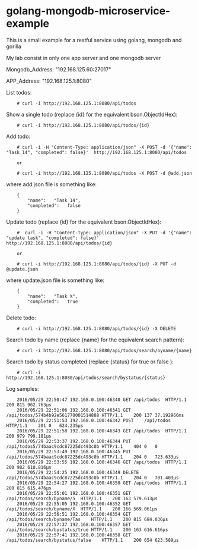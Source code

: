 golang-mongodb-microservice-example
===================================

This is a small example for a restful service using golang, mongodb and gorilla

My lab consist in only one app server and one mongodb server

Mongodb_Address: "192.168.125.60:27017"

APP_Address: "192.168.125.1:8080"

List todos:

		# curl -i http://192.168.125.1:8080/api/todos

Show a single todo (replace {id} for the equivalent bson.ObjectIdHex):

		# curl -i http://192.168.125.1:8080/api/todos/{id}

Add todo:

		# curl -i -H "Content-Type: application/json" -X POST -d '{"name": "Task 14", "completed": false}'  http://192.168.125.1:8080/api/todos

		or

		# curl -i http://192.168.125.1:8080/api/todos -X POST -d @add.json

where add.json file is something like:

		{
			"name":   "Task 14",
			"completed":   false
		}

Update todo (replace {id} for the equivalent bson.ObjectIdHex):

		#  curl -i -H "Content-Type: application/json" -X PUT -d '{"name": "update task", "completed": false}'  http://192.168.125.1:8080/api/todos/{id}

		or

		# curl -i http://192.168.125.1:8080/api/todos/{id} -X PUT -d @update.json

where update.json file is something like:

		{
			"name":   "Task X",
			"completed":   true
		}

Delete todo:

		# curl -i http://192.168.125.1:8080/api/todos/{id} -X DELETE

Search todo by name (replace {name} for the equivalent search pattern):

		# curl -i http://192.168.125.1:8080/api/todos/search/byname/{name}

Search todo by status completed (replace {status} for true or false ):

		# curl -i http://192.168.125.1:8080/api/todos/search/bystatus/{status}

Log samples:

		2016/05/29 22:50:47 192.168.0.100:46340	GET	/api/todos	HTTP/1.1	200	815	962.763µs
		2016/05/29 22:51:06 192.168.0.100:46341	GET	/api/todos/574b4b92e561770001514888	HTTP/1.1	200	137	37.192966ms
		2016/05/29 22:51:53 192.168.0.100:46342	POST	/api/todos	HTTP/1.1	201	0	624.235µs
		2016/05/29 22:51:58 192.168.0.100:46343	GET	/api/todos	HTTP/1.1	200	979	799.181µs
		2016/05/29 22:53:37 192.168.0.100:46344	PUT	/api/todos5/74baac9cdc87225dc493c0b	HTTP/1.1	404	0	0
		2016/05/29 22:53:49 192.168.0.100:46345	PUT	/api/todos/574baac9cdc87225dc493c0b	HTTP/1.1	204	0	723.633µs
		2016/05/29 22:53:55 192.168.0.100:46346	GET	/api/todos	HTTP/1.1	200	982	610.816µs
		2016/05/29 22:54:25 192.168.0.100:46349	DELETE	/api/todos/574baac9cdc87225dc493c0b	HTTP/1.1	204	0	701.403µs
		2016/05/29 22:54:27 192.168.0.100:46350	GET	/api/todos	HTTP/1.1	200	815	615.476µs
		2016/05/29 22:55:01 192.168.0.100:46351	GET	/api/todos/search/byname/5	HTTP/1.1	200	163	579.613µs
		2016/05/29 22:55:05 192.168.0.100:46352	GET	/api/todos/search/byname/X	HTTP/1.1	200	166	569.061µs
		2016/05/29 22:56:51 192.168.0.100:46354	GET	/api/todos/search/byname/Tas	HTTP/1.1	200	815	684.036µs
		2016/05/29 22:57:37 192.168.0.100:46357	GET	/api/todos/search/bystatus/true	HTTP/1.1	200	163	616.616µs
		2016/05/29 22:57:41 192.168.0.100:46358	GET	/api/todos/search/bystatus/false	HTTP/1.1	200	654	623.589µs
